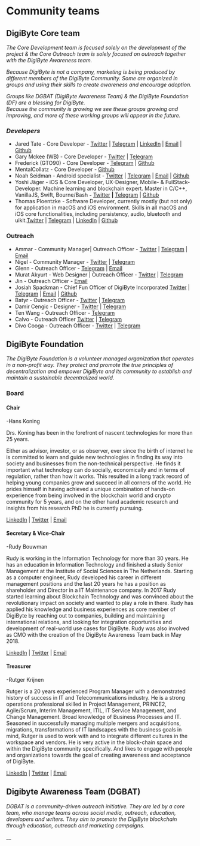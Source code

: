 # Community teams

## DigiByte Core team

_The Core Development team is focused solely on the development of the project & the Core Outreach team is solely focused on outreach together with the DigiByte Awareness team._

_Because DigiByte is not a company, marketing is being produced by different members of the DigiByte Community. Some are organized in groups and using their skills to create awareness and encourage adoption._ 

_Groups like DGBAT \(DigiByte Awareness Team\) & the DigiByte Foundation \(DF\) are a blessing for DigiByte.  
Because the community is growing we see these groups growing and improving, and more of these working groups will appear in the future._

### _Developers_

* Jared Tate - Core Developer - [Twitter](https://twitter.com/jaredctate) \| [Telegram](https://t.me/JaredTate) \| [LinkedIn](https://www.linkedin.com/in/jaredctate) \| [Email](mailto:jared@digibyte.io) \| [Github](https://github.com/digibyte)
* Gary Mckee \(WB\) - Core Developer - [Twitter](https://twitter.com/DigibyteEso) \| [Telegram](https://t.me/Esoteric1zm)
* Frederick \(GTO90\) - Core Developer - [Telegram](https://t.me/GTO90) \| [Github](https://github.com/gto90)
* MentalCollatz - Core Developer - [Github](https://github.com/MentalCollatz)
* Noah Seidman - Android specialist - [Twitter](https://twitter.com/noahseidman) \| [Telegram](https://t.me/NoahSeidman) \| [Email](mailto:noah@digibyte.io) \| [Github](https://github.com/nseidm1)
* Yoshi Jäger - iOS & Core Developer, UX-Designer, Mobile- & FullStack-Developer. Machine learning and blockchain expert. Master in C/C++, VanillaJS, Swift, Bourne/Bash **-** [Twitter](https://twitter.com/YoshiJaeger) **\|** [Telegram](https://t.me/YoshiJaeger) \| [Github](https://github.com/SmartArray)
* Thomas Ploentzke - Software Developer, currently mostly \(but not only\) for application in macOS and iOS environment. Skills in all macOS and iOS core functionalities, including persistency, audio, bluetooth and uikit.[Twitter](https://twitter.com/ploenne) \| [Telegram](https://t.me/ploenne) \| [LinkedIn](https://www.linkedin.com/in/thomas-ploentzke-4205b465) \| [Github](https://github.com/ploenne)

### Outreach

* Ammar - Community Manager\| Outreach Officer - [Twitter](https://twitter.com/dgb_ycagel) \| [Telegram](https://t.me/ycagel) \| [Email](mailto:ammar@digibyte.io)
* Nigel - Community Manager - [Twitter](https://twitter.com/NigelDigiByte) \| [Telegram](https://t.me/TheUnamatrix)
* Glenn - Outreach Officer - [Telegram](https://t.me/glenngie) \| [Email](mailto:glenn@digibyte.io)
* Murat Akyurt - Web Designer \| Outreach Officer - [Twitter](https://twitter.com/muakyurt) \| [Telegram](https://t.me/makyurt)
* Jin - Outreach Officer - [Email](mailto:jim@digibyte.io)
* Josiah Spackman - Chief Fun Officer of DigiByte Incorporated [Twitter](https://twitter.com/dgb_chilling) \| [Telegram](https://t.me/Chilling_Silence) \| [Email](mailto:josiah@digibyte.io) \| [Github](https://github.com/ChillingSilence)
* Batyr - Outreach Officer - [Twitter](https://twitter.com/batyr_hajy) \| [Telegram](https://t.me/dgb_tm)
* Damir Cengic - Designer - [Twitter](https://twitter.com/cengic_damir) \| [Telegram](https://t.me/DamirCengic)
* Ten Wang - Outreach Officer - [Telegram](https://t.me/tengwang)
* Calvo - Outreach Officer [Twitter](https://twitter.com/Calvo517) \| [Telegram](https://t.me/CaLvo517)
* Divo Cooga - Outreach Officer - [Twitter](https://twitter.com/dvoriano) \| [Telegram](https://t.me/IamVet)











## DigiByte Foundation

_The DigiByte Foundation is a volunteer managed organization that operates in a non-profit way. They protect and promote the true principles of decentralization and empower DigiByte and its community to establish and maintain a sustainable decentralized world._

### Board

#### Chair

-Hans Koning

Drs. Koning has been in the forefront of nascent technologies for more than 25 years.

Either as advisor, investor, or as observer, ever since the birth of internet he is committed to learn and guide new technologies in finding its way into society and businesses from the non-technical perspective. He finds it important what technology can do socially, economically and in terms of regulation, rather than how it works. This resulted in a long track record of helping young companies grow and succeed in all corners of the world. He prides himself in having achieved a unique combination of hands-on experience from being involved in the blockchain world and crypto community for 5 years, and on the other hand academic research and insights from his research PhD he is currently pursuing.

[LinkedIn](https://www.linkedin.com/in/hanskoningttim/) \| [Twitter](https://www.twitter.com/hanskoning) \| [Email](mailto:hanskoning@digibytefoundation.io)

#### Secretary & Vice-Chair

-Rudy Bouwman

Rudy is working in the Information Technology for more than 30 years. He has an education in Information Technology and finished a study Senior Management at the Institute of Social Sciences in The Netherlands. Starting as a computer engineer, Rudy developed his career in different management positions and the last 20 years he has a position as shareholder and Director in a IT Maintenance company. In 2017 Rudy started learning about Blockchain Technology and was convinced about the revolutionary impact on society and wanted to play a role in there. Rudy has applied his knowledge and business experiences as core member of DigiByte by reaching out to companies, building and maintaining international relations, and looking for integration opportunities and development of real-world use cases for DigiByte. Rudy was also involved as CMO with the creation of the DigiByte Awareness Team back in May 2018.

[LinkedIn](https://www.linkedin.com/in/rudybouwman/) \| [Twitter](https://www.twitter.com/RudyBouwman) \| [Email](mailto:rudybouwman@digibytefoundation.io)

#### Treasurer

-Rutger Krijnen

Rutger is a 20 years experienced Program Manager with a demonstrated history of success in IT and Telecommunications industry. He is a strong operations professional skilled in Project Management, PRINCE2, Agile/Scrum, Interim Management, ITIL, IT Service Management, and Change Management. Broad knowledge of Business Processes and IT. Seasoned in successfully managing multiple mergers and acquisitions, migrations, transformations of IT landscapes with the business goals in mind, Rutger is used to work with and to integrate different cultures in the workspace and vendors. He is very active in the block-chain space and within the DigiByte community specifically. And likes to engage with people and organizations towards the goal of creating awareness and acceptance of DigiByte.

[LinkedIn](https://www.linkedin.com/in/rutger-krijnen-a503895/) \| [Twitter](https://www.twitter.com/justgoodstuff11) \| [Email](mailto:rutgerkrijnen@digibytefoundation.io)

## Digibyte Awareness Team \(DGBAT\)

_DGBAT is a community-driven outreach initiative. They are led by a core team, who manage teams across social media, outreach, education, developers and writers. They aim to promote the DigiByte blockchain through education, outreach and marketing campaigns._

\_\_



